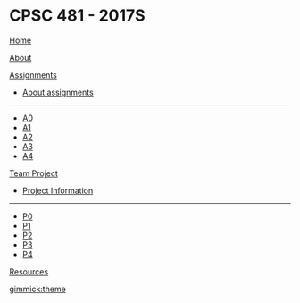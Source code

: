 # CPSC 481 - 2017S

[Home](index.md)

[About](about.md)

[Assignments]()

  * [About assignments](assignments.md)
  - - - -
  * [A0](assignments.md)
  * [A1](a1.md)
  * [A2](a2.md)
  * [A3](a3.md)
  * [A4](a4.md)

[Team Project]()

  * [Project Information](project.md)
  - - - -
  * [P0](p0.md)
  * [P1](p1.md)
  * [P2](p2.md)
  * [P3](p3.md)
  * [P4](p4.md)

[Resources](resources.md)

[gimmick:theme](flatly)